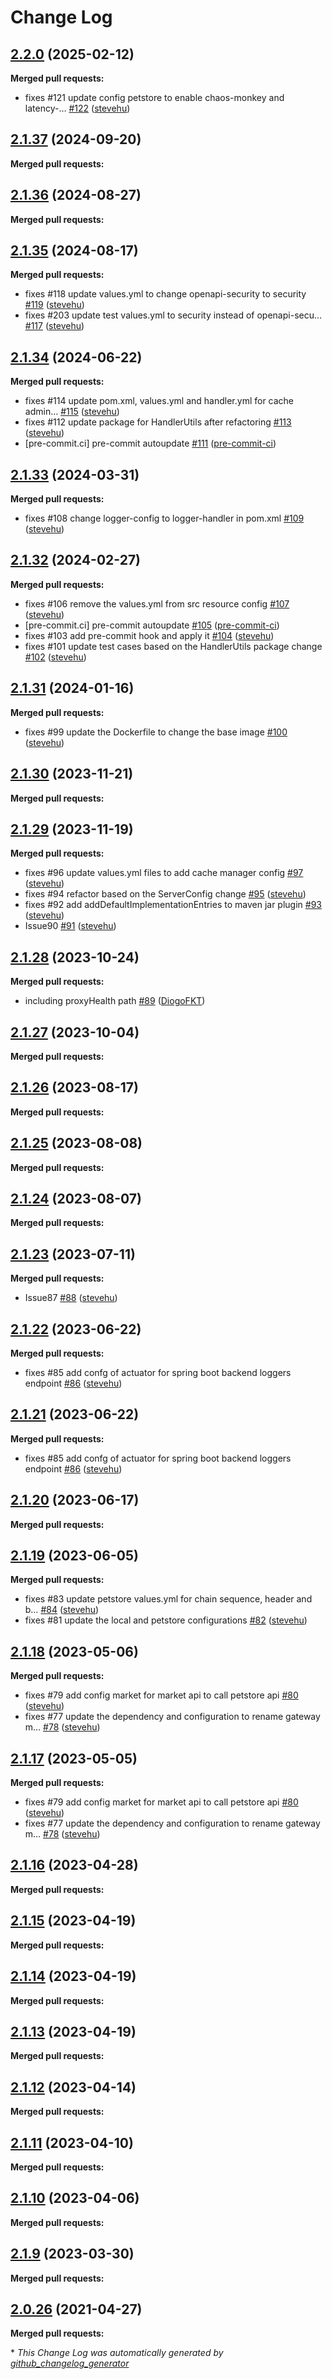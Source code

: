 # Change Log

## [2.2.0](https://github.com/networknt/http-sidecar/tree/2.2.0) (2025-02-12)


**Merged pull requests:**


- fixes \#121 update config petstore to enable chaos-monkey and latency-… [\#122](https://github.com/networknt/http-sidecar/pull/122) ([stevehu](https://github.com/stevehu))


## [2.1.37](https://github.com/networknt/http-sidecar/tree/2.1.37) (2024-09-20)


**Merged pull requests:**


## [2.1.36](https://github.com/networknt/http-sidecar/tree/2.1.36) (2024-08-27)


**Merged pull requests:**


## [2.1.35](https://github.com/networknt/http-sidecar/tree/2.1.35) (2024-08-17)


**Merged pull requests:**


- fixes \#118 update values.yml to change openapi-security to security [\#119](https://github.com/networknt/http-sidecar/pull/119) ([stevehu](https://github.com/stevehu))
- fixes \#203 update test values.yml to security instead of openapi-secu… [\#117](https://github.com/networknt/http-sidecar/pull/117) ([stevehu](https://github.com/stevehu))
## [2.1.34](https://github.com/networknt/http-sidecar/tree/2.1.34) (2024-06-22)


**Merged pull requests:**


- fixes \#114 update pom.xml, values.yml and handler.yml for cache admin… [\#115](https://github.com/networknt/http-sidecar/pull/115) ([stevehu](https://github.com/stevehu))
- fixes \#112 update package for HandlerUtils after refactoring [\#113](https://github.com/networknt/http-sidecar/pull/113) ([stevehu](https://github.com/stevehu))
- [pre-commit.ci] pre-commit autoupdate [\#111](https://github.com/networknt/http-sidecar/pull/111) ([pre-commit-ci](https://github.com/apps/pre-commit-ci))


## [2.1.33](https://github.com/networknt/http-sidecar/tree/2.1.33) (2024-03-31)


**Merged pull requests:**


- fixes \#108 change logger-config to logger-handler in pom.xml [\#109](https://github.com/networknt/http-sidecar/pull/109) ([stevehu](https://github.com/stevehu))


## [2.1.32](https://github.com/networknt/http-sidecar/tree/2.1.32) (2024-02-27)


**Merged pull requests:**


- fixes \#106 remove the values.yml from src resource config [\#107](https://github.com/networknt/http-sidecar/pull/107) ([stevehu](https://github.com/stevehu))
- [pre-commit.ci] pre-commit autoupdate [\#105](https://github.com/networknt/http-sidecar/pull/105) ([pre-commit-ci](https://github.com/apps/pre-commit-ci))
- fixes \#103 add pre-commit hook and apply it [\#104](https://github.com/networknt/http-sidecar/pull/104) ([stevehu](https://github.com/stevehu))
- fixes \#101 update test cases based on the HandlerUtils package change [\#102](https://github.com/networknt/http-sidecar/pull/102) ([stevehu](https://github.com/stevehu))


## [2.1.31](https://github.com/networknt/http-sidecar/tree/2.1.31) (2024-01-16)


**Merged pull requests:**


- fixes \#99 update the Dockerfile to change the base image [\#100](https://github.com/networknt/http-sidecar/pull/100) ([stevehu](https://github.com/stevehu))


## [2.1.30](https://github.com/networknt/http-sidecar/tree/2.1.30) (2023-11-21)


**Merged pull requests:**




## [2.1.29](https://github.com/networknt/http-sidecar/tree/2.1.29) (2023-11-19)


**Merged pull requests:**


- fixes \#96 update values.yml files to add cache manager config [\#97](https://github.com/networknt/http-sidecar/pull/97) ([stevehu](https://github.com/stevehu))
- fixes \#94 refactor based on the ServerConfig change [\#95](https://github.com/networknt/http-sidecar/pull/95) ([stevehu](https://github.com/stevehu))
- fixes  \#92 add addDefaultImplementationEntries to maven jar plugin [\#93](https://github.com/networknt/http-sidecar/pull/93) ([stevehu](https://github.com/stevehu))
- Issue90 [\#91](https://github.com/networknt/http-sidecar/pull/91) ([stevehu](https://github.com/stevehu))


## [2.1.28](https://github.com/networknt/http-sidecar/tree/2.1.28) (2023-10-24)


**Merged pull requests:**


- including proxyHealth path [\#89](https://github.com/networknt/http-sidecar/pull/89) ([DiogoFKT](https://github.com/DiogoFKT))


## [2.1.27](https://github.com/networknt/http-sidecar/tree/2.1.27) (2023-10-04)


**Merged pull requests:**




## [2.1.26](https://github.com/networknt/http-sidecar/tree/2.1.26) (2023-08-17)


**Merged pull requests:**


## [2.1.25](https://github.com/networknt/http-sidecar/tree/2.1.25) (2023-08-08)


**Merged pull requests:**




## [2.1.24](https://github.com/networknt/http-sidecar/tree/2.1.24) (2023-08-07)


**Merged pull requests:**




## [2.1.23](https://github.com/networknt/http-sidecar/tree/2.1.23) (2023-07-11)


**Merged pull requests:**


- Issue87 [\#88](https://github.com/networknt/http-sidecar/pull/88) ([stevehu](https://github.com/stevehu))


## [2.1.22](https://github.com/networknt/http-sidecar/tree/2.1.22) (2023-06-22)


**Merged pull requests:**


- fixes \#85 add confg of actuator for spring boot backend loggers endpoint [\#86](https://github.com/networknt/http-sidecar/pull/86) ([stevehu](https://github.com/stevehu))


## [2.1.21](https://github.com/networknt/http-sidecar/tree/2.1.21) (2023-06-22)


**Merged pull requests:**


- fixes \#85 add confg of actuator for spring boot backend loggers endpoint [\#86](https://github.com/networknt/http-sidecar/pull/86) ([stevehu](https://github.com/stevehu))


## [2.1.20](https://github.com/networknt/http-sidecar/tree/2.1.20) (2023-06-17)


**Merged pull requests:**


## [2.1.19](https://github.com/networknt/http-sidecar/tree/2.1.19) (2023-06-05)


**Merged pull requests:**


- fixes \#83 update petstore values.yml for chain sequence, header and b… [\#84](https://github.com/networknt/http-sidecar/pull/84) ([stevehu](https://github.com/stevehu))
- fixes \#81 update the local and petstore configurations [\#82](https://github.com/networknt/http-sidecar/pull/82) ([stevehu](https://github.com/stevehu))


## [2.1.18](https://github.com/networknt/http-sidecar/tree/2.1.18) (2023-05-06)


**Merged pull requests:**


- fixes \#79 add config market for market api to call petstore api [\#80](https://github.com/networknt/http-sidecar/pull/80) ([stevehu](https://github.com/stevehu))
- fixes \#77 update the dependency and configuration to rename gateway m… [\#78](https://github.com/networknt/http-sidecar/pull/78) ([stevehu](https://github.com/stevehu))


## [2.1.17](https://github.com/networknt/http-sidecar/tree/2.1.17) (2023-05-05)


**Merged pull requests:**


- fixes \#79 add config market for market api to call petstore api [\#80](https://github.com/networknt/http-sidecar/pull/80) ([stevehu](https://github.com/stevehu))
- fixes \#77 update the dependency and configuration to rename gateway m… [\#78](https://github.com/networknt/http-sidecar/pull/78) ([stevehu](https://github.com/stevehu))
## [2.1.16](https://github.com/networknt/http-sidecar/tree/2.1.16) (2023-04-28)


**Merged pull requests:**




## [2.1.15](https://github.com/networknt/http-sidecar/tree/2.1.15) (2023-04-19)


**Merged pull requests:**


## [2.1.14](https://github.com/networknt/http-sidecar/tree/2.1.14) (2023-04-19)


**Merged pull requests:**




## [2.1.13](https://github.com/networknt/http-sidecar/tree/2.1.13) (2023-04-19)


**Merged pull requests:**


## [2.1.12](https://github.com/networknt/http-sidecar/tree/2.1.12) (2023-04-14)


**Merged pull requests:**




## [2.1.11](https://github.com/networknt/http-sidecar/tree/2.1.11) (2023-04-10)


**Merged pull requests:**


## [2.1.10](https://github.com/networknt/http-sidecar/tree/2.1.10) (2023-04-06)


**Merged pull requests:**


## [2.1.9](https://github.com/networknt/http-sidecar/tree/2.1.9) (2023-03-30)


**Merged pull requests:**




## [2.0.26](https://github.com/networknt/light-mesh/tree/2.0.26) (2021-04-27)


**Merged pull requests:**


\* *This Change Log was automatically generated by [github_changelog_generator](https://github.com/skywinder/Github-Changelog-Generator)*
